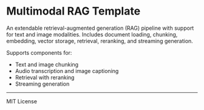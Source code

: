# Multimodal RAG Template

An extendable retrieval-augmented generation (RAG) pipeline with support for text and image modalities.
Includes document loading, chunking, embedding, vector storage, retrieval, reranking, and streaming generation.

Supports components for:
- Text and image chunking
- Audio transcription and image captioning
- Retrieval with reranking
- Streaming generation

---

MIT License
